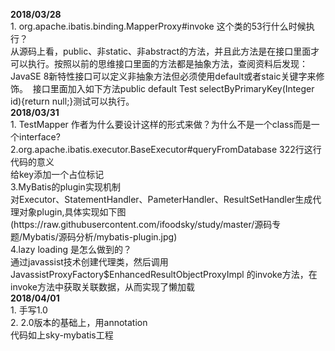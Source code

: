 <p><strong>2018/03/28</strong><br />
1. org.apache.ibatis.binding.MapperProxy#invoke 这个类的53行什么时候执行？<br />
从源码上看，public、非static、非abstract的方法，并且此方法是在接口里面才可以执行。按照以前的思维接口里面的方法都是抽象方法，查阅资料后发现：JavaSE 8新特性接口可以定义非抽象方法但必须使用default或者staic关键字来修饰。 &nbsp;接口里面加入如下方法public default Test selectByPrimaryKey(Integer id){return null;}测试可以执行。<br />
<strong>2018/03/31</strong><br />
1. TestMapper 作者为什么要设计这样的形式来做？为什么不是一个class而是一个interface?<br />
2.org.apache.ibatis.executor.BaseExecutor#queryFromDatabase 322行这行代码的意义<br />
给key添加一个占位标记<br />
3.MyBatis的plugin实现机制<br />
对Executor、StatementHandler、PameterHandler、ResultSetHandler生成代理对象plugin,具体实现如下图<br />
 (https://raw.githubusercontent.com/ifoodsky/study/master/源码专题/Mybatis/源码分析/mybatis-plugin.jpg)<br/>
4.lazy loading 是怎么做到的？<br />
 通过javassist技术创建代理类，然后调用JavassistProxyFactory$EnhancedResultObjectProxyImpl 的invoke方法，在invoke方法中获取关联数据，从而实现了懒加载<br/>
<strong>2018/04/01</strong><br />
1. 手写1.0<br />
2. 2.0版本的基础上，用annotation<br />
 代码如上sky-mybatis工程
</p>
